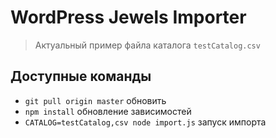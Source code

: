 # WordPress Jewels Importer

> Актуальный пример файла каталога `testCatalog.csv`

## Доступные команды

- `git pull origin master` обновить
- `npm install` обновление зависимостей
- `CATALOG=testCatalog,csv node import.js` запуск  импорта
